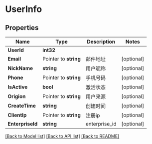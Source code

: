 # UserInfo

## Properties

Name | Type | Description | Notes
------------ | ------------- | ------------- | -------------
**UserId** | **int32** |  | 
**Email** | Pointer to **string** | 邮件地址 | [optional] 
**NickName** | **string** | 用户昵称 | [optional] 
**Phone** | Pointer to **string** | 手机号码 | [optional] 
**IsActive** | **bool** | 激活状态 | [optional] 
**Origion** | Pointer to **string** | 用户来源 | [optional] 
**CreateTime** | **string** | 创建时间 | [optional] 
**ClientIp** | Pointer to **string** | 注册ip | [optional] 
**EnterpriseId** | **string** | enterprise_id | [optional] 

[[Back to Model list]](../README.md#documentation-for-models) [[Back to API list]](../README.md#documentation-for-api-endpoints) [[Back to README]](../README.md)



